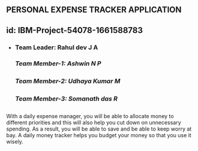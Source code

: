 <!DOCTYPE html>
<html lang="en">
  <head>
    <meta charset="UTF-8" />
    <meta name="viewport" content="width=device-width, initial-scale=1.0" />
  </head>
 
  <body>
    <h2><b> PERSONAL EXPENSE TRACKER APPLICATION </b></h2>
    <h2>
      <b> id: IBM-Project-54078-1661588783 </b>
    </h2>
    <ul>
      <h3>
        <li>
          <h4>Team Leader: Rahul dev J A</h4>
          <h5>Team Member-1: Ashwin N P</h5>
          <h5>Team Member-2: Udhaya Kumar M</h5>
          <h5>Team Member-3: Somanath das R</h5>
        </li>
      </h3>
    </ul>
        With a daily expense manager, you will be able to allocate money to
        different priorities and this will also help you cut down on unnecessary
        spending. As a result, you will be able to save and be able to keep
        worry at bay. A daily money tracker helps you budget your money so that
        you use it wisely.
  </body>
</html>
